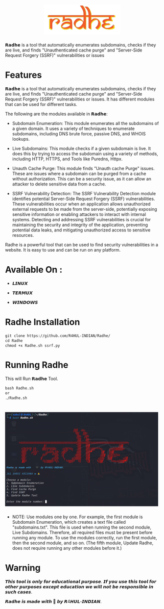 <h1 align="center">
  <img src="Static/radhe.png" alt="Radhe" width="250px">
  <br>
</h1>

𝗥𝗮𝗱𝗵𝗲 is a tool that automatically enumerates subdomains, checks if they are live, and finds "Unauthenticated cache purge" and "Server-Side Request Forgery (SSRF)" vulnerabilities or issues

# Features 

𝗥𝗮𝗱𝗵𝗲 is a tool that automatically enumerates subdomains, checks if they are live, and finds "Unauthenticated cache purge" and "Server-Side Request Forgery (SSRF)" vulnerabilities or issues. It has different modules that can be used for different tasks.

The following are the modules available in 𝗥𝗮𝗱𝗵𝗲:

- Subdomain Enumeration: This module enumerates all the subdomains of a given domain. It uses a variety of techniques to enumerate subdomains, including DNS brute force, passive DNS, and WHOIS lookups.

- Live Subdomains: This module checks if a given subdomain is live. It does this by trying to access the subdomain using a variety of methods, including HTTP, HTTPS, and Tools like Puredns, Httpx.

- Unauth Cache Purge: This module finds "Unauth cache Purge" issues. These are issues where a subdomain can be purged from a cache without authorization. This can be a security issue, as it can allow an attacker to delete sensitive data from a cache.

- SSRF Vulnerability Detection: The SSRF Vulnerability Detection module identifies potential Server-Side Request Forgery (SSRF) vulnerabilities. These vulnerabilities occur when an application allows unauthorized external requests to be made from the server-side, potentially exposing sensitive information or enabling attackers to interact with internal systems. Detecting and addressing SSRF vulnerabilities is crucial for maintaining the security and integrity of the application, preventing potential data leaks, and mitigating unauthorized access to sensitive resources.

Radhe is a powerful tool that can be used to find security vulnerabilities in a website. It is easy to use and can be run on any platform.

# Available On :

- 𝙇𝙄𝙉𝙐𝙓

- 𝙏𝙀𝙍𝙈𝙐𝙓

- 𝙒𝙄𝙉𝘿𝙊𝙒𝙎

# Radhe Installation

```
git clone https://github.com/R4HUL-INDIAN/Radhe/
cd Radhe
chmod +x Radhe.sh ssrf.py
```


# Running Radhe

This will Run 𝗥𝗮𝗱𝗵𝗲 Tool.

```
bash Radhe.sh 
or 
./Radhe.sh
```

<h1 align="left">
<img width="500" alt="Radhe-use" src="Static/usage.png">
</h1>

- NOTE: Use modules one by one. For example, the first module is Subdomain Enumeration, which creates a text file called "subdomains.txt". This file is used when running the second module, Live Subdomains. Therefore, all required files must be present before running any module. To use the modules correctly, run the first module, then the second module, and so on. (The fifth module, Update Radhe, does not require running any other modules before it.)

# Warning

𝙏𝙝𝙞𝙨 𝙩𝙤𝙤𝙡 𝙞𝙨 𝙤𝙣𝙡𝙮 𝙛𝙤𝙧 𝙚𝙙𝙪𝙘𝙖𝙩𝙞𝙤𝙣𝙖𝙡 𝙥𝙪𝙧𝙥𝙤𝙨𝙚. 𝙄𝙛 𝙮𝙤𝙪 𝙪𝙨𝙚 𝙩𝙝𝙞𝙨 𝙩𝙤𝙤𝙡 𝙛𝙤𝙧 𝙤𝙩𝙝𝙚𝙧 𝙥𝙪𝙧𝙥𝙤𝙨𝙚𝙨 𝙚𝙭𝙘𝙚𝙥𝙩 𝙚𝙙𝙪𝙘𝙖𝙩𝙞𝙤𝙣 𝙬𝙚 𝙬𝙞𝙡𝙡 𝙣𝙤𝙩 𝙗𝙚 𝙧𝙚𝙨𝙥𝙤𝙣𝙨𝙞𝙗𝙡𝙚 𝙞𝙣 𝙨𝙪𝙘𝙝 𝙘𝙖𝙨𝙚𝙨.


𝙍𝙖𝙙𝙝𝙚 𝙞𝙨 𝙢𝙖𝙙𝙚 𝙬𝙞𝙩𝙝 🖤 𝙗𝙮 𝙍4𝙃𝙐𝙇-𝙄𝙉𝘿𝙄𝘼𝙉.
